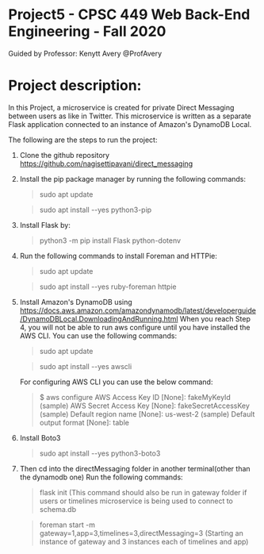 # Project5 - CPSC 449 Web Back-End Engineering - Fall 2020
Guided by Professor: Kenytt Avery @ProfAvery
# Project description: 
In this Project, a microservice is created for private Direct Messaging between users as like in Twitter. This microservice is written as a separate Flask application connected to an instance of Amazon's DynamoDB Local.

The following are the steps to run the project:
1. Clone the github repository https://github.com/nagisettipavani/direct_messaging

2. Install the pip package manager by running the following commands:

    > sudo apt update
    
    > sudo apt install --yes python3-pip
   
3. Install Flask by:
    
    > python3 -m pip install Flask python-dotenv
   
4. Run the following commands to install Foreman and HTTPie:

    > sudo apt update
    
    > sudo apt install --yes ruby-foreman httpie
    
5. Install Amazon's DynamoDB using https://docs.aws.amazon.com/amazondynamodb/latest/developerguide/DynamoDBLocal.DownloadingAndRunning.html
    When you reach Step 4, you will not be able to run aws configure until you have installed the AWS CLI. You can use the following commands:

    > sudo apt update
    
    > sudo apt install --yes awscli
    
    For configuring AWS CLI you can use the below command:
    
     > $ aws configure
     > AWS Access Key ID [None]: fakeMyKeyId (sample)
     > AWS Secret Access Key [None]: fakeSecretAccessKey (sample)
     > Default region name [None]: us-west-2 (sample)
     > Default output format [None]: table
 
6.  Install Boto3

     > sudo apt install --yes python3-boto3

6. Then cd into the directMessaging folder in another terminal(other than the dynamodb one)
    Run the following commands:
    
    > flask init (This command should also be run in gateway folder if users or timelines microservice is being used to connect to schema.db
    
    > foreman start -m gateway=1,app=3,timelines=3,directMessaging=3 (Starting an instance of gateway and 3 instances each of timelines and app)


   
